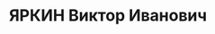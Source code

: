 ---
title: ЯРКИН Виктор Иванович
description: "Род. 29.11.1889 в деревне Дьяковское Ярославской губернии - расстрелян\
  \ 29.10.1937 в Минске, с 1907 член РСДРП \n  Послужной список \n    арестован \n\
  \  1914  осуждён к административной высылке в Ярославскую губернию \n  1915 - 1918\
  \  в русской армии \n  25.2.1918 - 1.1.1919  председатель Западной областной ЧК\
  \ - ЧК Западной коммуны \n    председатель Исполнительного комитета Минского городского\
  \ Совета \n  1.1 - 28.2.1919  председатель ЧК при СНК Белорусской ССР \n  28.2 -\
  \ .5.1919  председатель ЧК при СНК ССР Литвы и Белоруссии \n  1919  председатель\
  \ Волжской транспортной ЧК \n  - 1920  председатель Нижегородской губернской ЧК\
  \ \n  1921 -   заместитель начальника Черноморского округа путей сообщения (Одесса)\
  \ \n    заместитель уполномоченного Северо-Западного областного управления речного\
  \ транспорта Народного комиссариата \n     путей сообщения СССР (Петроград) \n \
  \   начальник Рыбинского районного управления речного транспорта \n    заместитель\
  \ начальника гидротехнического строительства «Свирьстроя» \n  - 1935  начальник\
  \ Службы пути и связи Северо-Западного управления речного транспорта (Ленинград)\
  \ \n  1935 - 2.1937  начальник Службы пути Днепро-Двинского пароходства (Гомель)\
  \ \n  26.02.1937  арестован"
---